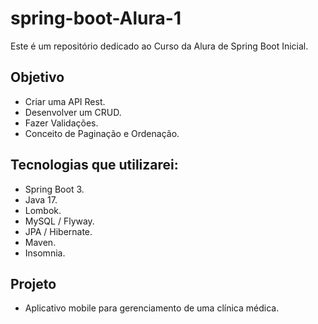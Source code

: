 # spring-boot-Alura-1
Este é um repositório dedicado ao Curso da Alura de Spring Boot Inicial.

## Objetivo
- Criar uma API Rest.
- Desenvolver um CRUD.
- Fazer Validações.
- Conceito de Paginação e Ordenação.

## Tecnologias que utilizarei:
- Spring Boot 3.
- Java 17.
- Lombok.
- MySQL / Flyway.
- JPA / Hibernate.
- Maven.
- Insomnia.

## Projeto
- Aplicativo mobile para gerenciamento de uma clínica médica.
